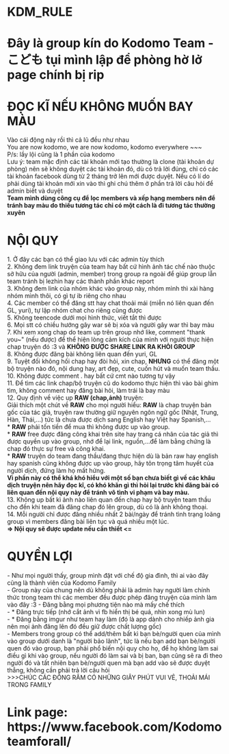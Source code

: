 <h1>KDM_RULE</h1>
<h1>Đây là group kín do Kodomo Team - こども tụi mình lập để phòng hờ lở page chính bị rip</h1>
<h1>ĐỌC KĨ NẾU KHÔNG MUỐN BAY MÀU</h1>
Vào cái động này rồi thì cả lũ đều như nhau</br>
You are now kodomo, we are now kodomo, kodomo everywhere ~~~</br>
P/s: lầy lội cũng là 1 phần của kodomo</br>
Lưu ý: team mặc định các tài khoản mới tạo thường là clone (tài khoản dự phòng) nên sẽ không duyệt các tài khoản đó, dù có trả lời đúng, chỉ có các tài khoản facebook dùng từ 2 tháng trở lên mới được duyệt. Nếu có lí do phải dùng tài khoản mới xin vào thì ghi chú thêm ở phần trả lời câu hỏi để admin biết và duyệt</br>
<strong> Team mình dùng công cụ để lọc members và xếp hạng members nên để tránh bay màu do thiếu tương tác chỉ có một cách là đi tương tác thường xuyên </strong>
<h1>NỘI QUY</h1>
1. Ở đây các bạn có thể giao lưu với các admin tùy thích</br>
2. Không đem link truyện của team hay bất cứ hình ảnh tác chế nào thuộc sở hữu của người (admin, member) trong group ra ngoài để giúp group lẫn team tránh bị lezhin hay các thành phần khác report </br>
3. Không đem link của nhóm khác vào group này, nhóm mình thì xài hàng nhóm mình thôi, có gì tự ib riêng cho nhau </br>
4. Các member có thể đăng stt hay chat thoải mái (miễn nó liên quan đến GL, yuri), tự lập nhóm chat cho riêng cũng được </br>
5. Không teencode dưới mọi hình thức, viết tắt thì được </br>
6. Mọi stt có chiều hướng gây war sẽ bị xóa và người gây war thì bay màu </br>
7. Khi xem xong chap do team up trên group nhớ like, comment "thank you~" (nếu được) để thể hiện lòng cảm kích của mình với người thực hiện chap truyện đó :3 và <strong>KHÔNG ĐƯỢC SHARE LINK RA KHỎI GROUP</strong> </br>
8. Không được đăng bài không liên quan đến yuri, GL</br>
9. Tuyệt đối không hối chap hay đòi hỏi, xin chap, <strong>NHƯNG</strong> có thể đăng một bộ truyện nào đó, nội dung hay, art đẹp, cute, cuốn hút và muốn team thầu.</br>
10. Không được comment . hay bất cứ cmt nào tương tự vậy</br>
11. Để tìm các link chap/bộ truyện cũ do kodomo thực hiện thì vào bài ghim tìm, không comment hay đăng bài hỏi, làm trái là bay màu</br>
12. Quy định về việc up <strong>RAW (chap,ảnh)</strong> truyện:</br>
Giải thích một chút về <strong>RAW</strong> cho mọi người hiểu: <strong>RAW</strong> là chap truyện bản gốc của tác giả, truyện raw thường giữ nguyên ngôn ngữ gốc (Nhật, Trung, Hàn, Thái,...) tức là chưa được dịch sang English hay Việt hay Spanish,...</br>
    * <strong>RAW</strong> phải tốn tiền để mua thì không được up vào group.</br>
    * <strong>RAW</strong> free được đăng công khai trên site hay trang cá nhân của tác giả thì được quyền up vào group, nhớ để lại link, nguồn,...để làm bằng chứng là chap đó thực sự free và công khai.</br>
    * <strong>RAW</strong> truyện do team đang thầu/đang thực hiện dù là bản raw hay english hay spanish cũng không được up vào group, hãy tôn trọng tâm huyết của người dịch, đứng làm họ mất hứng.</br>
    <strong>Vì phần này có thể khá khó hiểu với một số bạn chưa biết gì về các khâu dịch truyện nên hãy đọc kĩ, có khó khăn gì thì hỏi lại trước khi đăng bài có liên quan đến nội quy này để tránh vô tình vi phạm và bay màu. </strong></br>
13. Không up bất kì ảnh nào liên quan đến chap hay bộ truyện team thầu cho đến khi team đã đăng chap đó lên group, dù có là ảnh không thoại.</br>
14. Mỗi người chỉ được đăng nhiều nhất 2 bài/ngày để tránh tình trạng loãng group vì members đăng bài liên tục và quá nhiều một lúc. </br>
<strong> => Nội quy sẽ được update nếu cần thiết <= </strong></br>
<h1>QUYỀN LỢI</h1>
- Như mọi người thấy, group mình đặt với chế độ gia đình, thì ai vào đây cũng là thành viên của Kodomo Family </br>
- Group này của chung nên dù không phải là admin hay người làm chính thức trong team thì các member đều được phép đăng truyện của mình làm vào đây :3
- Đăng bằng mọi phương tiện nào mà mấy chế thích </br>
- * Đăng trực tiếp (nhớ cắt ảnh vì fb hiển thị bé quá, nhìn xong mù lun) </br>
- * Đăng bằng imgur như team hay làm (đó là app dành cho nhiếp ảnh gia nên mọi ảnh đăng lên đó đều giữ được chất lượng gốc) </br>
- Members trong group có thể add/thêm bất kì bạn bè/người quen của mình vào group dưới danh là "người bảo lãnh", tức là nếu bạn add bạn bè/người quen đó vào group, bạn phải phổ biến nội quy cho họ, để họ không làm sai điều gì khi vào group, nếu người đó làm sai và bị ban, bạn cũng sẽ ra đi theo người đó và tất nhiên bạn bè/người quen mà bạn add vào sẽ được duyệt thẳng, không cần phải trả lời câu hỏi</br>
>>>CHÚC CÁC ĐỒNG RÂM CÓ NHỮNG GIÂY PHÚT VUI VẺ, THOẢI MÁI TRONG FAMILY 

<h1>Link page: https://www.facebook.com/Kodomoteamforall/</h1>
